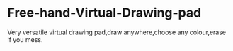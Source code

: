 # Free-hand-Virtual-Drawing-pad
Very versatile virtual drawing pad,draw anywhere,choose any colour,erase if you mess.
